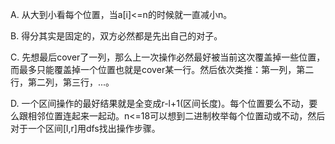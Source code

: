 A. 从大到小看每个位置，当a[i]<=n的时候就一直减小n。

B. 得分其实是固定的，双方必然都是先出自己的对子。

C. 先想最后cover了一列，那么上一次操作必然最好被当前这次覆盖掉一些位置，而最多只能覆盖掉一个位置也就是cover某一行。然后依次类推：第一列，第二行，第二列，第三行，...。

D. 一个区间操作的最好结果就是全变成r-l+1(区间长度)。每个位置要么不动，要么跟相邻位置连起来一起动。n<=18可以想到二进制枚举每个位置动或不动，然后对于一个区间[l,r]用dfs找出操作步骤。
